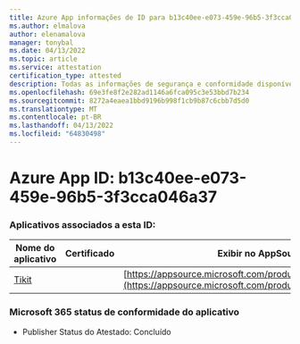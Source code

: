 ```yaml
---
title: Azure App informações de ID para b13c40ee-e073-459e-96b5-3f3cca046a37
ms.author: elmalova
author: elenamalova
manager: tonybal
ms.date: 04/13/2022
ms.topic: article
ms.service: attestation
certification_type: attested
description: Todas as informações de segurança e conformidade disponíveis para b13c40ee-e073-459e-96b5-3f3cca046a37.
ms.openlocfilehash: 69e3fe8f2e282ad1146a6fca095c3e53bbd7b234
ms.sourcegitcommit: 8272a4eaea1bbd9196b998f1cb9b87c6cbb7d5d0
ms.translationtype: MT
ms.contentlocale: pt-BR
ms.lasthandoff: 04/13/2022
ms.locfileid: "64830498"
---
```

# <a name="azure-app-id-b13c40ee-e073-459e-96b5-3f3cca046a37"></a>Azure App ID: b13c40ee-e073-459e-96b5-3f3cca046a37


### <a name="apps-associated-with-this-id"></a>Aplicativos associados a esta ID:
| **Nome do aplicativo** | **Certificado** | **Exibir no AppSource** |
|--------------|---------------|-----------------------|
| [Tikit](../forward/WA200002602.md) |  | [https://appsource.microsoft.com/product/office/WA200002602](https://appsource.microsoft.com/product/office/WA200002602) |

### <a name="microsoft-365-app-compliance-status"></a>Microsoft 365 status de conformidade do aplicativo
- Publisher Status do Atestado: Concluído
